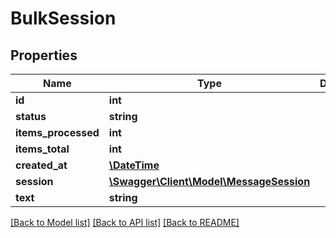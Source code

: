 # BulkSession

## Properties
Name | Type | Description | Notes
------------ | ------------- | ------------- | -------------
**id** | **int** |  | 
**status** | **string** |  | 
**items_processed** | **int** |  | 
**items_total** | **int** |  | 
**created_at** | [**\DateTime**](\DateTime.md) |  | 
**session** | [**\Swagger\Client\Model\MessageSession**](MessageSession.md) |  | 
**text** | **string** |  | 

[[Back to Model list]](../README.md#documentation-for-models) [[Back to API list]](../README.md#documentation-for-api-endpoints) [[Back to README]](../README.md)


